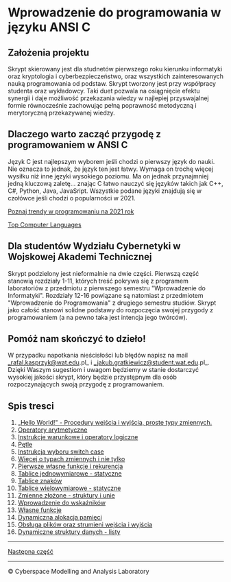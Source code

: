 # Wprowadzenie do programowania w języku ANSI C

## Założenia projektu

Skrypt skierowany jest dla studnetów pierwszego roku kierunku informatyki oraz kryptologia i cyberbezpieczeństwo, oraz wszystkich zainteresowanych nauką programowania od podstaw. Skrypt tworzony jest przy współpracy studenta oraz wykładowcy. Taki duet pozwala na osiągnięcie efektu synergii i daje możliwość przekazania wiedzy w najlepiej przyswajalnej formie równocześnie zachowując pełną poprawność metodyczną i merytoryczną przekazywanej wiedzy.

## Dlaczego warto zacząć przygodę z programowaniem w ANSI C

Język C jest najlepszym wyborem jeśli chodzi o pierwszy język do nauki. Nie oznacza to jednak, że język ten jest łatwy. Wymaga on trochę więcej wysiłku niż inne języki wysokiego poziomu. Ma on jednak przynajmniej jedną kluczową zaletę... znając C łatwo nauczyć się języków takich jak C++, C#, Python, Java, JavaSript. Wszystkie podane języki znajdują się w czołówce jeśli chodzi o popularności w 2021. 

[Poznaj trendy w programowaniu na 2021 rok](https://bulldogjob.pl/news/1479-poznaj-trendy-w-programowaniu-na-2021-rok)

[Top Computer Languages](https://statisticstimes.com/tech/top-computer-languages.php)

## Dla studentów Wydziału Cybernetyki w Wojskowej Akademi Technicznej

Skrypt podzielony jest nieformalnie na dwie części. Pierwszą część stanowią rozdziały 1-11, których treść pokrywa się z programem laboratoriów z przedmiotu z pierwszego semestru "Wprowadzenie do Informatyki". Rozdziały 12-16 powiązane są natomiast z przedmiotem "Wprowadzenie do Programowania" z drugiego semestru studiów. Skrypt jako całość stanowi solidne podstawy do rozpoczęcia swojej przygody z programowaniem (a na pewno taka jest intencja jego twórców). 

## Pomóż nam skończyć to dzieło!

W przypadku napotkania nieścisłości lub błędów napisz na mail _rafal.kasprzyk@wat.edu.pl_ i _jakub.gratkiewicz@student.wat.edu.pl_. Dzięki Waszym sugestiom i uwagom będziemy w stanie dostarczyć wysokiej jakości skrypt, który będzie przystępnym dla osób rozpoczynających swoją przygodę z programowaniem. 

## Spis tresci
1. [„Hello World!" - Procedury wejścia i wyjścia, proste typy zmiennych.](https://github.com/CyberMALab/Hello-World-czyli-procerudy-wej-cia-i-wyj-cia-proste-typy-zmiennych.git)
1. [Operatory arytmetyczne](https://github.com/CyberMALab/Operatory-arytmetyczne.git)
1. [Instrukcje warunkowe i operatory logiczne](https://github.com/CyberMALab/Instrukcja-warunkowa.git)
1. [Pętle](https://github.com/CyberMALab/Petle.git)
1. [Instrukcja wyboru switch case](https://github.com/CyberMALab/Wiecej-o-typach-zmiennych-i-nie-tylko.git)
1. [Więcej o typach zmiennych i nie tylko](https://github.com/CyberMALab/Wiecej-o-typach-zmiennych-i-nie-tylko.git)
1. [Pierwsze własne funkcje i rekurencja](https://github.com/CyberMALab/Comming-Soon.git)
1. [Tablice jednowymiarowe - statyczne](https://github.com/CyberMALab/Comming-Soon.git)
1. [Tablice znaków](https://github.com/CyberMALab/Comming-Soon.git)
1. [Tablice wielowymiarowe - statyczne](https://github.com/CyberMALab/Comming-Soon.git)
1. [Zmienne złożone - struktury i unie](https://github.com/CyberMALab/Comming-Soon.git)
1. [Wprowadzenie do wskaźników](https://github.com/CyberMALab/Comming-Soon.git)
1. [Własne funkcje](https://github.com/CyberMALab/Comming-Soon.git)
1. [Dynamiczna alokacja pamięci](https://github.com/CyberMALab/Comming-Soon.git)
1. [Obsługa plików oraz strumieni wejścia i wyjścia](https://github.com/CyberMALab/Comming-Soon.git)
1. [Dynamiczne struktury danych - listy](https://github.com/CyberMALab/Comming-Soon.git)

***
[Następna część](https://github.com/CyberMALab/Hello-World-czyli-procerudy-wej-cia-i-wyj-cia-proste-typy-zmiennych.git)
***
&copy; Cyberspace Modelling and Analysis Laboratory



